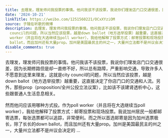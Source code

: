 ```yaml
---
title: 去理发，理发师问我投票的事情。他问我该不该投票，我说你们理发店门口交通很差，因为长期修路但是却一直修不好，所以总有路障，严重影响交通，导致许多人不愿意...
date: '2024-10-21'
linkTitle: https://weibo.com/1251560221/OCxXYziOM
source: 子陵在听歌的微博
description: 去理发，理发师问我投票的事情。他问我该不该投票，我说你们理发店门口交通很差，因为长期修路但是却一直修不好，所以总有路障，严重影响交通，导致许多人不愿意到这里来理发，这就是city
  council的问题，所以当然应该投票，越是down ballot（地方选举投票）越重要，这直接决定了你店门口的交通和人流。另外，那些prop（proposition/全州公投立法议案），比如该不该建肾透析中心，这些跟普通人生活息息相关。<br><br>然而他问应该用哪种方式投。作为poll
  worker（并且将在大选继续当poll worker），我给他解释了投票方式：邮寄投票和现场投票。我说加州居民一般都邮寄选票，每张选票都可以追踪，非常便利。而之所以首选邮寄是因为加州选票极长，除了长长的down
  ballot，而且加州还有大量prop。加州是美国最民主的州之一，大量州立法都不是州议会决定的 ...
disable_comments: true
---
```

去理发，理发师问我投票的事情。他问我该不该投票，我说你们理发店门口交通很差，因为长期修路但是却一直修不好，所以总有路障，严重影响交通，导致许多人不愿意到这里来理发，这就是city council的问题，所以当然应该投票，越是down ballot（地方选举投票）越重要，这直接决定了你店门口的交通和人流。另外，那些prop（proposition/全州公投立法议案），比如该不该建肾透析中心，这些跟普通人生活息息相关。<br><br>然而他问应该用哪种方式投。作为poll worker（并且将在大选继续当poll worker），我给他解释了投票方式：邮寄投票和现场投票。我说加州居民一般都邮寄选票，每张选票都可以追踪，非常便利。而之所以首选邮寄是因为加州选票极长，除了长长的down ballot，而且加州还有大量prop。加州是美国最民主的州之一，大量州立法都不是州议会决定的 ...
